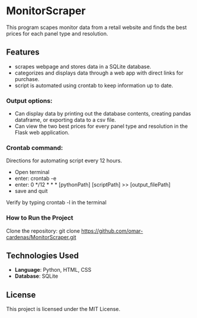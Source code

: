 # MonitorScraper

This program scapes monitor data from a retail website and finds the best prices for each panel type and resolution.

## Features
- scrapes webpage and stores data in a SQLite database.
- categorizes and displays data through a web app with direct links for purchase.
- script is automated using crontab to keep information up to date.

### Output options:
- Can display data by printing out the database contents, creating pandas dataframe, or exporting data to a csv file.
- Can view the two best prices for every panel type and resolution in the Flask web application.

### Crontab command:
Directions for automating script every 12 hours. 
- Open terminal 
- enter: crontab -e
- enter: 0 */12 * * * [pythonPath] [scriptPath] >> [output_filePath]
- save and quit

Verify by typing crontab -l in the terminal

### How to Run the Project
Clone the repository: git clone https://github.com/omar-cardenas/MonitorScraper.git

## Technologies Used
- **Language**: Python, HTML, CSS
- **Database**: SQLite

## License
This project is licensed under the MIT License.
